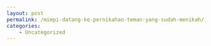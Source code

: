 ```yaml
---
layout: post
permalink: /mimpi-datang-ke-pernikahan-teman-yang-sudah-menikah/
categories:
    - Uncategorized
---
```



